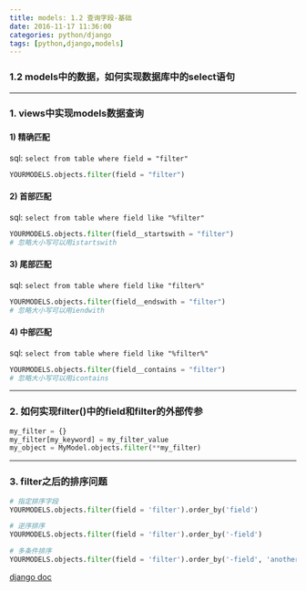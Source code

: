 ```yaml
---
title: models: 1.2 查询字段-基础
date: 2016-11-17 11:36:00
categories: python/django
tags: [python,django,models]
---
```

### 1.2 models中的数据，如何实现数据库中的select语句
----
### 1. views中实现models数据查询
#### 1) 精确匹配
sql: `select from table where field = "filter"`
``` python
YOURMODELS.objects.filter(field = "filter")
```

#### 2) 首部匹配
sql: `select from table where field like "%filter"`
``` python
YOURMODELS.objects.filter(field__startswith = "filter")
# 忽略大小写可以用istartswith
```

#### 3) 尾部匹配
sql: `select from table where field like "filter%"`
``` python
YOURMODELS.objects.filter(field__endswith = "filter")
# 忽略大小写可以用iendwith
```

#### 4) 中部匹配
sql: `select from table where field like "%filter%"`
``` python
YOURMODELS.objects.filter(field__contains = "filter")
# 忽略大小写可以用icontains
```
----
### 2. 如何实现filter()中的field和filter的外部传参
``` python
my_filter = {}
my_filter[my_keyword] = my_filter_value
my_object = MyModel.objects.filter(**my_filter)
```
----
### 3. filter之后的排序问题
``` python
# 指定排序字段
YOURMODELS.objects.filter(field = 'filter').order_by('field')

# 逆序排序
YOURMODELS.objects.filter(field = 'filter').order_by('-field')

# 多条件排序
YOURMODELS.objects.filter(field = 'filter').order_by('-field', 'another field')
```
[django doc](https://docs.djangoproject.com/en/dev/ref/models/querysets/#order-by)
